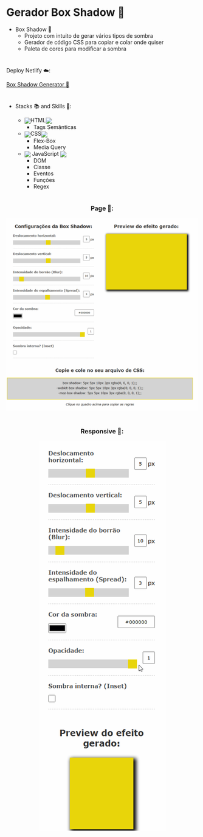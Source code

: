 # Gerador Box Shadow 🎨

* Box Shadow 👥
    * Projeto com intuito de gerar vários tipos de sombra
    * Gerador de código CSS para copiar e colar onde quiser
    * Paleta de cores para modificar a sombra
#

Deploy Netlify ☁️:

[Box Shadow Generator 🎨](https://boxshadowgenerator-bn.netlify.app/)

#

* Stacks 📚 and Skills 🧠:

    * <img align='center' width='30' src="https://cdn.jsdelivr.net/gh/devicons/devicon/icons/html5/html5-original-wordmark.svg" />HTML<img align='center' width='30' src="https://cdn.jsdelivr.net/gh/devicons/devicon/icons/html5/html5-original-wordmark.svg" />
        * Tags Semânticas
    * <img width='30' align='center' src="https://cdn.jsdelivr.net/gh/devicons/devicon/icons/css3/css3-original-wordmark.svg" />CSS<img align='center' width='30' src="https://cdn.jsdelivr.net/gh/devicons/devicon/icons/css3/css3-original-wordmark.svg" />
        * Flex-Box
        * Media Query        
    * <img width='30' align='center' src="https://cdn.jsdelivr.net/gh/devicons/devicon/icons/javascript/javascript-original.svg" /> JavaScript <img width='30' align='center' src="https://cdn.jsdelivr.net/gh/devicons/devicon/icons/javascript/javascript-original.svg" />
        * DOM
        * Classe
        * Eventos
        * Funções
        * Regex
#

<div align='center'>
<h3>Page 📑:</h3>
<img src="./assets/image/geradorboxshadow.gif"/>
</div>

#

<div align='center'>
<h3>Responsive 📲:</h3>
<img src="./assets/image/geradorboxshadowresponsive.gif"/>
</div>

